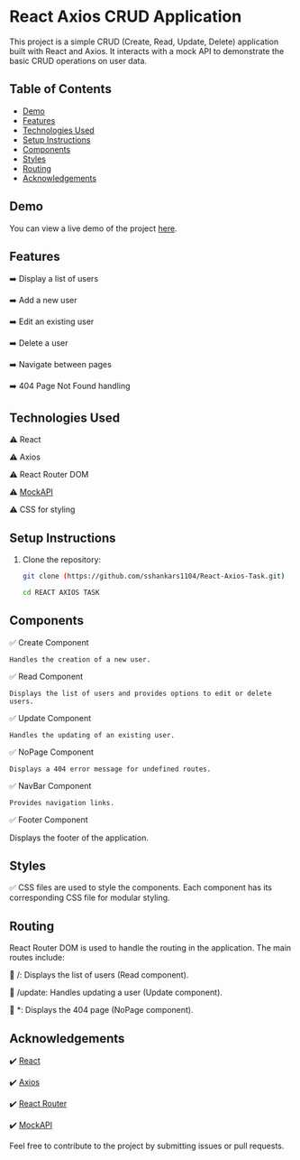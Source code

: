 # React Axios CRUD Application

This project is a simple CRUD (Create, Read, Update, Delete) application built with React and Axios. It interacts with a mock API to demonstrate the basic CRUD operations on user data.

## Table of Contents

- [Demo](#demo)
- [Features](#features)
- [Technologies Used](#technologies-used)
- [Setup Instructions](#setup-instructions)
- [Components](#components)
- [Styles](#styles)
- [Routing](#routing)
- [Acknowledgements](#acknowledgements)

## Demo

You can view a live demo of the project [here](#).

## Features

➡️ Display a list of users

➡️ Add a new user

➡️ Edit an existing user

➡️ Delete a user

➡️ Navigate between pages

➡️ 404 Page Not Found handling

## Technologies Used

⚠️ React

⚠️ Axios

⚠️ React Router DOM

⚠️ [MockAPI](https://mockapi.io/)

⚠️ CSS for styling

## Setup Instructions

1. Clone the repository:

   ```bash
   git clone (https://github.com/sshankars1104/React-Axios-Task.git)

   cd REACT AXIOS TASK
   ```

## Components

✅ Create Component

    Handles the creation of a new user.

✅ Read Component

    Displays the list of users and provides options to edit or delete users.

✅ Update Component

    Handles the updating of an existing user.

✅ NoPage Component

    Displays a 404 error message for undefined routes.

✅ NavBar Component

    Provides navigation links.

✅ Footer Component

Displays the footer of the application.

## Styles

✅ CSS files are used to style the components. Each component has its corresponding CSS file for modular styling.

## Routing

React Router DOM is used to handle the routing in the application. The main routes include:

🙂 /: Displays the list of users (Read component).

🙂 /update: Handles updating a user (Update component).

🙂 \*: Displays the 404 page (NoPage component).

## Acknowledgements

✔️ [React](https://reactjs.org/)

✔️ [Axios](https://axios-http.com/)

✔️ [React Router](https://reactrouter.com/)

✔️ [MockAPI](https://mockapi.io/)

Feel free to contribute to the project by submitting issues or pull requests.
